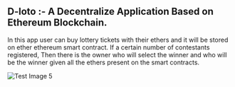 
## D-loto :- A Decentralize Application Based on Ethereum Blockchain.
In this app user can buy lottery tickets with their ethers and it will be stored on ether ethereum smart contract. If a certain number of contestants registered, Then there is the owner who will select the winner and who will be the winner given all the ethers present on the smart contracts.


![Test Image 5](https://res.cloudinary.com/amritrajmaurya/image/upload/v1631606773/D-Loto_j5gfku.png)
